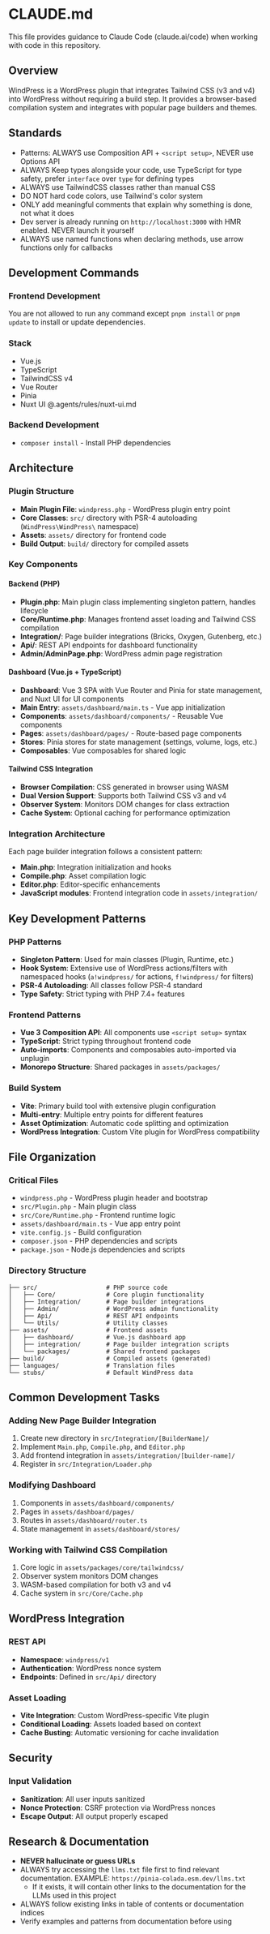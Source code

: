 # CLAUDE.md

This file provides guidance to Claude Code (claude.ai/code) when working with code in this repository.

## Overview

WindPress is a WordPress plugin that integrates Tailwind CSS (v3 and v4) into WordPress without requiring a build step. It provides a browser-based compilation system and integrates with popular page builders and themes.

## Standards

- Patterns: ALWAYS use Composition API + `<script setup>`, NEVER use Options API
- ALWAYS Keep types alongside your code, use TypeScript for type safety, prefer `interface` over `type` for defining types
- ALWAYS use TailwindCSS classes rather than manual CSS
- DO NOT hard code colors, use Tailwind's color system
- ONLY add meaningful comments that explain why something is done, not what it does
- Dev server is already running on `http://localhost:3000` with HMR enabled. NEVER launch it yourself
- ALWAYS use named functions when declaring methods, use arrow functions only for callbacks

## Development Commands

### Frontend Development

You are not allowed to run any command except `pnpm install` or `pnpm update` to install or update dependencies.

### Stack
- Vue.js
- TypeScript
- TailwindCSS v4
- Vue Router
- Pinia
- Nuxt UI @.agents/rules/nuxt-ui.md

### Backend Development
- `composer install` - Install PHP dependencies

## Architecture

### Plugin Structure
- **Main Plugin File**: `windpress.php` - WordPress plugin entry point
- **Core Classes**: `src/` directory with PSR-4 autoloading (`WindPress\WindPress\` namespace)
- **Assets**: `assets/` directory for frontend code
- **Build Output**: `build/` directory for compiled assets

### Key Components

#### Backend (PHP)
- **Plugin.php**: Main plugin class implementing singleton pattern, handles lifecycle
- **Core/Runtime.php**: Manages frontend asset loading and Tailwind CSS compilation
- **Integration/**: Page builder integrations (Bricks, Oxygen, Gutenberg, etc.)
- **Api/**: REST API endpoints for dashboard functionality
- **Admin/AdminPage.php**: WordPress admin page registration

#### Dashboard (Vue.js + TypeScript)
- **Dashboard**: Vue 3 SPA with Vue Router and Pinia for state management, and Nuxt UI for UI components
- **Main Entry**: `assets/dashboard/main.ts` - Vue app initialization
- **Components**: `assets/dashboard/components/` - Reusable Vue components
- **Pages**: `assets/dashboard/pages/` - Route-based page components
- **Stores**: Pinia stores for state management (settings, volume, logs, etc.)
- **Composables**: Vue composables for shared logic

#### Tailwind CSS Integration
- **Browser Compilation**: CSS generated in browser using WASM
- **Dual Version Support**: Supports both Tailwind CSS v3 and v4
- **Observer System**: Monitors DOM changes for class extraction
- **Cache System**: Optional caching for performance optimization

### Integration Architecture
Each page builder integration follows a consistent pattern:
- **Main.php**: Integration initialization and hooks
- **Compile.php**: Asset compilation logic
- **Editor.php**: Editor-specific enhancements
- **JavaScript modules**: Frontend integration code in `assets/integration/`

## Key Development Patterns

### PHP Patterns
- **Singleton Pattern**: Used for main classes (Plugin, Runtime, etc.)
- **Hook System**: Extensive use of WordPress actions/filters with namespaced hooks (`a!windpress/` for actions, `f!windpress/` for filters)
- **PSR-4 Autoloading**: All classes follow PSR-4 standard
- **Type Safety**: Strict typing with PHP 7.4+ features

### Frontend Patterns
- **Vue 3 Composition API**: All components use `<script setup>` syntax
- **TypeScript**: Strict typing throughout frontend code
- **Auto-imports**: Components and composables auto-imported via unplugin
- **Monorepo Structure**: Shared packages in `assets/packages/`

### Build System
- **Vite**: Primary build tool with extensive plugin configuration
- **Multi-entry**: Multiple entry points for different features
- **Asset Optimization**: Automatic code splitting and optimization
- **WordPress Integration**: Custom Vite plugin for WordPress compatibility

## File Organization

### Critical Files
- `windpress.php` - WordPress plugin header and bootstrap
- `src/Plugin.php` - Main plugin class
- `src/Core/Runtime.php` - Frontend runtime logic
- `assets/dashboard/main.ts` - Vue app entry point
- `vite.config.js` - Build configuration
- `composer.json` - PHP dependencies and scripts
- `package.json` - Node.js dependencies and scripts

### Directory Structure
```
├── src/                   # PHP source code
│   ├── Core/              # Core plugin functionality
│   ├── Integration/       # Page builder integrations
│   ├── Admin/             # WordPress admin functionality
│   ├── Api/               # REST API endpoints
│   └── Utils/             # Utility classes
├── assets/                # Frontend assets
│   ├── dashboard/         # Vue.js dashboard app
│   ├── integration/       # Page builder integration scripts
│   └── packages/          # Shared frontend packages
├── build/                 # Compiled assets (generated)
├── languages/             # Translation files
└── stubs/                 # Default WindPress data
```

## Common Development Tasks

### Adding New Page Builder Integration
1. Create new directory in `src/Integration/[BuilderName]/`
2. Implement `Main.php`, `Compile.php`, and `Editor.php`
3. Add frontend integration in `assets/integration/[builder-name]/`
4. Register in `src/Integration/Loader.php`

### Modifying Dashboard
1. Components in `assets/dashboard/components/`
2. Pages in `assets/dashboard/pages/`
3. Routes in `assets/dashboard/router.ts`
4. State management in `assets/dashboard/stores/`

### Working with Tailwind CSS Compilation
1. Core logic in `assets/packages/core/tailwindcss/`
2. Observer system monitors DOM changes
3. WASM-based compilation for both v3 and v4
4. Cache system in `src/Core/Cache.php`

## WordPress Integration

### REST API
- **Namespace**: `windpress/v1`
- **Authentication**: WordPress nonce system
- **Endpoints**: Defined in `src/Api/` directory

### Asset Loading
- **Vite Integration**: Custom WordPress-specific Vite plugin
- **Conditional Loading**: Assets loaded based on context
- **Cache Busting**: Automatic versioning for cache invalidation

## Security

### Input Validation
- **Sanitization**: All user inputs sanitized
- **Nonce Protection**: CSRF protection via WordPress nonces
- **Escape Output**: All output properly escaped

## Research & Documentation

- **NEVER hallucinate or guess URLs**
- ALWAYS try accessing the `llms.txt` file first to find relevant documentation. EXAMPLE: `https://pinia-colada.esm.dev/llms.txt`
  - If it exists, it will contain other links to the documentation for the LLMs used in this project
- ALWAYS follow existing links in table of contents or documentation indices
- Verify examples and patterns from documentation before using